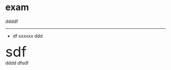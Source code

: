 # exam
ddddf

------------------------
* df
xxxxxx
ddd
<div style="font-size:44px;">sdf</div>
dddd
dfsdf
